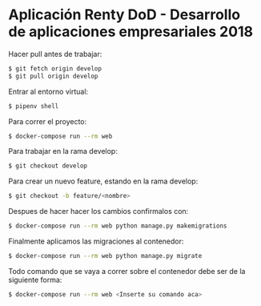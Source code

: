# Aplicación Renty DoD - Desarrollo de aplicaciones empresariales 2018

Hacer pull antes de trabajar:

```bash
$ git fetch origin develop
$ git pull origin develop
```

Entrar al entorno virtual:

```bash
$ pipenv shell
```

Para correr el proyecto:

```bash
$ docker-compose run --rm web
```

Para trabajar en la rama develop:

```bash
$ git checkout develop
```

Para crear un nuevo feature, estando en la rama develop:

```bash
$ git checkout -b feature/<nombre>
```

Despues de hacer hacer los cambios confirmalos con:

```bash
$ docker-compose run --rm web python manage.py makemigrations
```

Finalmente aplicamos las migraciones al contenedor:

```bash
$ docker-compose run --rm web python manage.py migrate
```

Todo comando que se vaya a correr sobre el contenedor debe ser de la siguiente forma:

```bash
$ docker-compose run --rm web <Inserte su comando aca>
```
